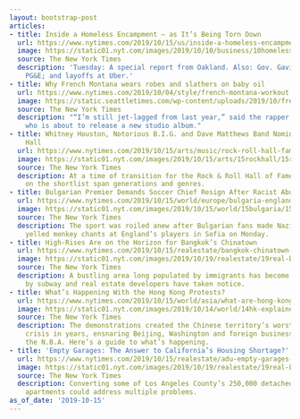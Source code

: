 ```yaml
---
layout: bootstrap-post
articles:
- title: Inside a Homeless Encampment — as It’s Being Torn Down
  url: https://www.nytimes.com/2019/10/15/us/inside-a-homeless-encampment-as-its-being-torn-down.html
  image: https://static01.nyt.com/images/2019/10/10/business/10homelessca3/10homelessca3-facebookJumbo.jpg
  source: The New York Times
  description: 'Tuesday: A special report from Oakland. Also: Gov. Gavin Newsom slams
    PG&E; and layoffs at Uber.'
- title: Why French Montana wears robes and slathers on baby oil
  url: https://www.nytimes.com/2019/10/04/style/french-montana-workout.html
  image: https://static.seattletimes.com/wp-content/uploads/2019/10/french_TZR_1015-780x501.jpg
  source: The New York Times
  description: "“I’m still jet-lagged from last year,” said the rapper and producer,
    who is about to release a new studio album."
- title: Whitney Houston, Notorious B.I.G. and Dave Matthews Band Nominated for Rock
    Hall
  url: https://www.nytimes.com/2019/10/15/arts/music/rock-roll-hall-fame-nominees.html
  image: https://static01.nyt.com/images/2019/10/15/arts/15rockhall/15rockhall-facebookJumbo.jpg
  source: The New York Times
  description: At a time of transition for the Rock & Roll Hall of Fame, the artists
    on the shortlist span generations and genres.
- title: Bulgarian Premier Demands Soccer Chief Resign After Racist Abuse
  url: https://www.nytimes.com/2019/10/15/world/europe/bulgaria-england-racist-abuse.html
  image: https://static01.nyt.com/images/2019/10/15/world/15bulgaria/15bulgaria-facebookJumbo.jpg
  source: The New York Times
  description: The sport was roiled anew after Bulgarian fans made Nazi salutes and
    yelled monkey chants at England’s players in Sofia on Monday.
- title: High-Rises Are on the Horizon for Bangkok’s Chinatown
  url: https://www.nytimes.com/2019/10/15/realestate/bangkok-chinatown-high-rises.html
  image: https://static01.nyt.com/images/2019/10/19/realestate/19real-bangkok-chinatown02-inyt/19real-bangkok-chinatown02-inyt-facebookJumbo.jpg
  source: The New York Times
  description: A bustling area long populated by immigrants has become more reachable
    by subway and real estate developers have taken notice.
- title: What’s Happening With the Hong Kong Protests?
  url: https://www.nytimes.com/2019/10/15/world/asia/what-are-hong-kong-protests-about.html
  image: https://static01.nyt.com/images/2019/10/14/world/14hk-explainer1/14hk-explainer1-facebookJumbo.jpg
  source: The New York Times
  description: The demonstrations created the Chinese territory’s worst political
    crisis in years, ensnaring Beijing, Washington and foreign businesses, including
    the N.B.A. Here’s a guide to what’s happening.
- title: 'Empty Garages: The Answer to California’s Housing Shortage?'
  url: https://www.nytimes.com/2019/10/15/realestate/adu-empty-garages-california-housing-shortage.html
  image: https://static01.nyt.com/images/2019/10/19/realestate/19real-LAflats01-inyt/19real-LAflats01-inyt-facebookJumbo.jpg
  source: The New York Times
  description: Converting some of Los Angeles County’s 250,000 detached garages into
    apartments could address multiple problems.
as_of_date: '2019-10-15'
---
```



